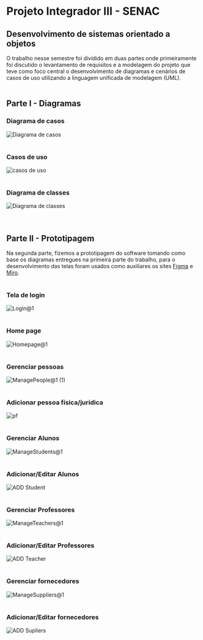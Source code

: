 # Projeto Integrador III - SENAC <br>
## Desenvolvimento de sistemas orientado a objetos <br>

O trabalho nesse semestre foi dividido em duas partes onde primeiramente foi discutido o levantamento de requisitos e a modelagem do projeto que teve como foco central o desenvolvimento de diagramas e cenários de casos de uso utilizando a linguagem unificada de modelagem (UML). <br><br>


## Parte I - Diagramas <br>
### Diagrama de casos <br>
![Diagrama de casos](https://github.com/Edersonestudar/projeto-integrador/assets/111811452/e5261130-d17b-4b3f-80d3-8d75856a0e18)<br><br>

### Casos de uso <br>
![casos de uso](https://github.com/Edersonestudar/projeto-integrador/assets/111811452/a36f6a49-58ad-447b-9c5f-bdb35ce286d6) <br><br>

### Diagrama de classes <br>
![Diagrama de classes](https://github.com/Edersonestudar/projeto-integrador/assets/111811452/79f892ff-c48f-4649-ba03-86bf925f7a5e) <br><br><br>

## Parte II - Prototipagem <br>
Na segunda parte, fizemos a prototipagem do software tomando como base os diagramas entregues na primeira parte do trabalho, para o desenvolvimento das telas foram usados como auxiliares os sites <a href="http://www.figma.com/"> Figma</a> e <a href="http://www.miro.com/"> Miro</a>. <br><br>

### Tela de login <br>
![Login@1](https://github.com/Edersonestudar/projeto-integrador/assets/111811452/c7ae7712-04c0-47ab-b17d-e5b9a7556c4d) <br><br>

### Home page <br>
![Homepage@1](https://github.com/Edersonestudar/projeto-integrador/assets/111811452/ced12ac4-4cd9-4d1f-9dfb-aa8b75d54250) <br><br>

### Gerenciar pessoas <br>
![ManagePeople@1 (1)](https://github.com/Edersonestudar/projeto-integrador/assets/111811452/e1053c68-2c66-4002-94e3-1b5a37897387) <br><br>

### Adicionar pessoa física/jurídica <br>
![pf](https://github.com/Edersonestudar/projeto-integrador/assets/111811452/e5b35bfe-25be-433e-b428-0d1260647d3e) <br><br>

### Gerenciar Alunos <br>
![ManageStudents@1](https://github.com/Edersonestudar/projeto-integrador/assets/111811452/7ce70951-643e-416b-ae68-5765bc4dfc59) <br><br>

### Adicionar/Editar Alunos <br>
![ADD Student](https://github.com/Edersonestudar/projeto-integrador/assets/111811452/ca9c79a3-0c5c-4903-a418-e61b287ae297) <br><br>

### Gerenciar Professores <br>
![ManageTeachers@1](https://github.com/Edersonestudar/projeto-integrador/assets/111811452/b97f1cda-7fc0-4e11-91ac-bd39f31b1282) <br><br>

### Adicionar/Editar Professores <br>
![ADD Teacher](https://github.com/Edersonestudar/projeto-integrador/assets/111811452/fdb83597-3c61-43c8-9a24-7132c1aa530f) <br><br>

### Gerenciar fornecedores <br>
![ManageSuppliers@1](https://github.com/Edersonestudar/projeto-integrador/assets/111811452/ce88166a-505c-4051-96ff-6b122befda68) <br><br>

### Adicionar/Editar fornecedores <br>
![ADD Supliers](https://github.com/Edersonestudar/projeto-integrador/assets/111811452/c7816e74-0168-4c4b-be35-407abb25a384)
